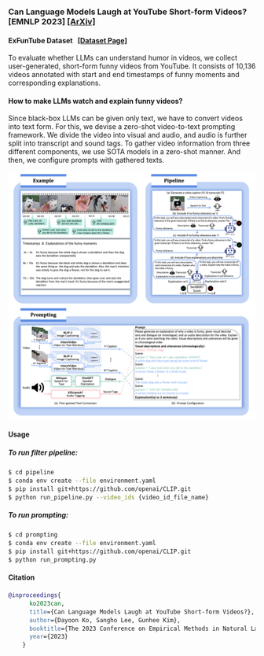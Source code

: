 ### Can Language Models Laugh at YouTube Short-form Videos? [EMNLP 2023] <a href="https://arxiv.org/abs/2310.14159">[ArXiv]</a>

#### ExFunTube Dataset &nbsp; <a href="https://exfuntube.github.io/">[Dataset Page]</a>
To evaluate whether LLMs can understand humor in videos, we collect user-generated, short-form funny videos from YouTube. It consists of 10,136 videos annotated with start and end timestamps of funny moments and corresponding explanations.<br/>  

#### How to make LLMs watch and explain funny videos?
Since black-box LLMs can be given only text, we have to convert videos into text form. For this, we devise a zero-shot video-to-text prompting framework. We divide the video into visual and audio, and audio is further split into transcript and sound tags. To gather video information from three different components, we use SOTA models in a zero-shot manner. And then, we configure prompts with gathered texts.<br/>  


![ExFunTube](./image.png)   



#### Usage

##### To run filter pipeline:

```bash
$ cd pipeline
$ conda env create --file environment.yaml
$ pip install git+https://github.com/openai/CLIP.git
$ python run_pipeline.py --video_ids {video_id_file_name}
```

##### To run prompting:

```bash
$ cd prompting
$ conda env create --file environment.yaml
$ pip install git+https://github.com/openai/CLIP.git
$ python run_prompting.py
```


#### Citation
```bib
@inproceedings{
      ko2023can,
      title={Can Language Models Laugh at YouTube Short-form Videos?},
      author={Dayoon Ko, Sangho Lee, Gunhee Kim},
      booktitle={The 2023 Conference on Empirical Methods in Natural Language Processing},
      year={2023}
    }
```
